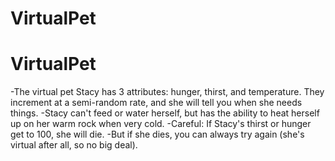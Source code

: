 # VirtualPet
# VirtualPet
-The virtual pet Stacy has 3 attributes: hunger, thirst, and temperature. They increment at a semi-random rate, and she will tell you when she needs things.
-Stacy can't feed or water herself, but has the ability to heat herself up on her warm rock when very cold.
-Careful: If Stacy's thirst or hunger get to 100, she will die.
-But if she dies, you can always try again (she's virtual after all, so no big deal).

